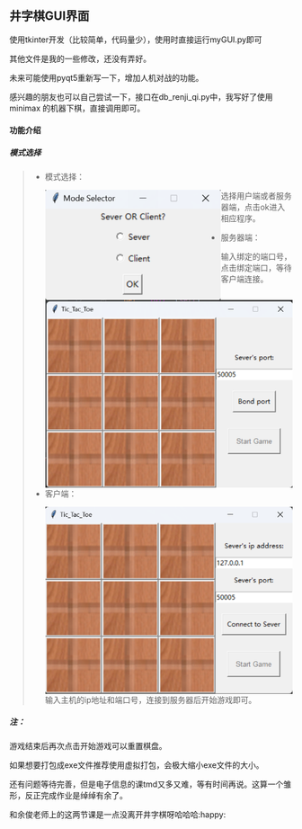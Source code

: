 ## 井字棋GUI界面

使用tkinter开发（比较简单，代码量少），使用时直接运行myGUI.py即可

其他文件是我的一些修改，还没有弄好。

未来可能使用pyqt5重新写一下，增加人机对战的功能。

感兴趣的朋友也可以自己尝试一下，接口在db_renji_qi.py中，我写好了使用minimax 的机器下棋，直接调用即可。

#### 功能介绍

##### 模式选择

> + 模式选择：  
>
> 	<img src="photo/selector.png" align="left" style="zoom: 80%;" />  
>
> 	选择用户端或者服务器端，点击ok进入相应程序。  
>
> + 服务器端：  
>
>   <img src="photo/server.png" style="zoom:80%;" align="left"/>    
>
>   
>
>   输入绑定的端口号，点击绑定端口，等待客户端连接。  
>
> + 客户端：  
>
> 	<img src="photo/client.png" style="zoom:80%;" align="left"/>  
>
> 	
> 	
> 	输入主机的ip地址和端口号，连接到服务器后开始游戏即可。  

##### 注：  

游戏结束后再次点击开始游戏可以重置棋盘。

如果想要打包成exe文件推荐使用虚拟打包，会极大缩小exe文件的大小。

还有问题等待完善，但是电子信息的课tmd又多又难，等有时间再说。这算一个雏形，反正完成作业是绰绰有余了。

和余俊老师上的这两节课是一点没离开井字棋呀哈哈哈:happy: